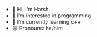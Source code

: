 - 👋 Hi, I’m Harsh
- 👀 I’m interested in programming
- 🌱 I’m currently learning c++
- 😄 Pronouns: he/him


<!---
harshh99/harshh99 is a ✨ special ✨ repository because its `README.md` (this file) appears on your GitHub profile.
You can click the Preview link to take a look at your changes.
--->
